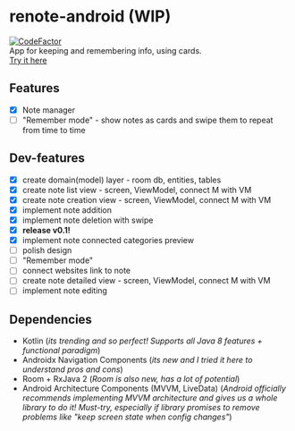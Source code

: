 # renote-android (WIP)
[![CodeFactor](https://www.codefactor.io/repository/github/bigman212/renote-android/badge)](https://www.codefactor.io/repository/github/bigman212/renote-android)  
App for keeping and remembering info, using cards.  
[Try it here](https://github.com/bigman212/renote-android/releases)

## Features
- [x] Note manager
- [ ] "Remember mode" - show notes as cards and swipe them to repeat from time to time

## Dev-features
- [x] create domain(model) layer - room db, entities, tables
- [x] create note list view - screen, ViewModel, connect M with VM
- [x] create note creation view - screen, ViewModel, connect M with VM
- [x] implement note addition
- [x] implement note deletion with swipe
- [x] **release v0.1!**
- [x] implement note connected categories preview
- [ ] polish design
- [ ] "Remember mode"
- [ ] connect websites link to note 
- [ ] create note detailed view - screen, ViewModel, connect M with VM
- [ ] implement note editing

## Dependencies
- Kotlin (*its trending and so perfect! Supports all Java 8 features + functional paradigm*)
- Androidx Navigation Components (*its new and I tried it here to understand pros and cons*) 
- Room + RxJava 2 (*Room is also new, has a lot of potential*) 
- Android Architecture Components (MVVM, LiveData) (*Android officially recommends implementing MVVM architecture and gives us a whole library to do it! Must-try, especially if library promises to remove problems like "keep screen state when config changes"*)  
